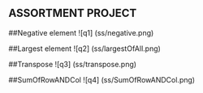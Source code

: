 ## ASSORTMENT PROJECT

##Negative element
![q1] (ss/negative.png)

##Largest element
![q2] (ss/largestOfAll.png)

##Transpose 
![q3] (ss/transpose.png)

##SumOfRowANDCol 
![q4] (ss/SumOfRowANDCol.png)
